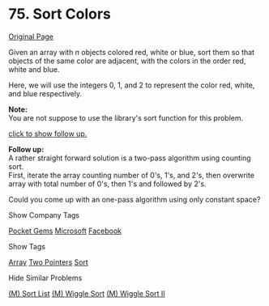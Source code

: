 # 75. Sort Colors

[Original Page](https://leetcode.com/problems/sort-colors/)

Given an array with _n_ objects colored red, white or blue, sort them so that objects of the same color are adjacent, with the colors in the order red, white and blue.

Here, we will use the integers 0, 1, and 2 to represent the color red, white, and blue respectively.

**Note:**  
You are not suppose to use the library's sort function for this problem.

[click to show follow up.](#)

<div class="spoilers" style="display: block;">

**Follow up:**  
A rather straight forward solution is a two-pass algorithm using counting sort.  
First, iterate the array counting number of 0's, 1's, and 2's, then overwrite array with total number of 0's, then 1's and followed by 2's.

Could you come up with an one-pass algorithm using only constant space?  

</div>

<div>

<div id="company_tags" class="btn btn-xs btn-warning">Show Company Tags</div>

<span class="hidebutton">[Pocket Gems](/company/pocket-gems/) [Microsoft](/company/microsoft/) [Facebook](/company/facebook/)</span></div>

<div>

<div id="tags" class="btn btn-xs btn-warning">Show Tags</div>

<span class="hidebutton">[Array](/tag/array/) [Two Pointers](/tag/two-pointers/) [Sort](/tag/sort/)</span></div>

<div>

<div id="similar" class="btn btn-xs btn-warning">Hide Similar Problems</div>

<span class="hidebutton" style="display: inline;">[(M) Sort List](/problems/sort-list/) [(M) Wiggle Sort](/problems/wiggle-sort/) [(M) Wiggle Sort II](/problems/wiggle-sort-ii/)</span></div>